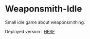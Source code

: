 # Weaponsmith-Idle

Small idle game about weaponsmithing.

Deployed version : [HERE](https://www.crazygames.com/game/weaponsmith-idle)

